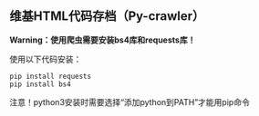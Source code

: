 ## 维基HTML代码存档（Py-crawler）

**Warning：使用爬虫需要安装bs4库和requests库！**

使用以下代码安装：
```
pip install requests
pip install bs4
```

注意！python3安装时需要选择“添加python到PATH”才能用pip命令
